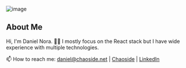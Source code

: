 ![image](https://github.com/user-attachments/assets/65e54d59-14b1-487b-a345-1eceaafefb78)

## About Me

Hi, I'm Daniel Nora. 🖐🏻 I mostly focus on the React stack but I have wide experience with multiple technologies.

📫 How to reach me: daniel@chaoside.net | [Chaoside](https://chaoside.net) | [LinkedIn](https://linkedin.com/in/danielnora)
